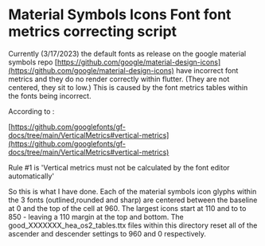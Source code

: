 # Material Symbols Icons Font font metrics correcting script

Currently (3/17/2023) the default fonts as release on the google material symbols repo [https://github.com/google/material-design-icons](https://github.com/google/material-design-icons) have incorrect font metrics and they do no render correctly within flutter. (They are not centered, they sit to low.)
This is caused by the font metrics tables within the fonts being incorrect.

According to :

[https://github.com/googlefonts/gf-docs/tree/main/VerticalMetrics#vertical-metrics](https://github.com/googlefonts/gf-docs/tree/main/VerticalMetrics#vertical-metrics)

Rule #1 is 'Vertical metrics must not be calculated by the font editor automatically'

So this is what I have done.
Each of the material symbols icon glyphs within the 3 fonts (outlined,rounded and sharp) are centered between the baseline at 0 and the top of the cell at 960.  The largest icons start at 110 and to to 850 - leaving a 110 margin at the top and bottom.
The good_XXXXXXX_hea_os2_tables.ttx files within this directory reset all of the ascender and descender settings to 960 and 0 respectively.
